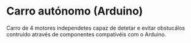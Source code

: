 # Carro autónomo (Arduino)

Carro de 4 motores independetes capaz de detetar e evitar obstucálos contruído através de componentes compativéis com o Arduino.

